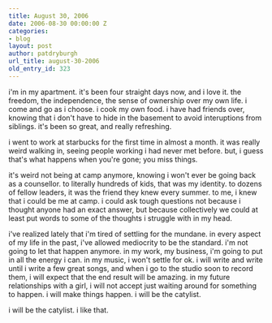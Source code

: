 ```yaml
---
title: August 30, 2006
date: 2006-08-30 00:00:00 Z
categories:
- blog
layout: post
author: patdryburgh
url_title: august-30-2006
old_entry_id: 323
---
```


i'm in my apartment.  it's been four straight days now, and i love it.  the freedom, the independence, the sense of ownership over my own life.  i come and go as i choose.  i cook my own food.  i have had friends over, knowing that i don't have to hide in the basement to avoid interuptions from siblings.  it's been so great, and really refreshing. 

i went to work at starbucks for the first time in almost a month.  it was really weird walking in, seeing people working i had never met before.  but, i guess that's what happens when you're gone; you miss things.  

it's weird not being at camp anymore, knowing i won't ever be going back as a counsellor.  to literally hundreds of kids, that was my identity.  to dozens of fellow leaders, it was the friend they knew every summer.  to me, i knew that i could be me at camp.  i could ask tough questions not because i thought anyone had an exact answer, but because collectively we could at least put words to some of the thoughts i struggle with in my head.  

i've realized lately that i'm tired of settling for the mundane.  in every aspect of my life in the past, i've allowed mediocrity to be the standard.  i'm not going to let that happen anymore.  in my work, my business, i'm going to put in all the energy i can.  in my music, i won't settle for ok.  i will write and write until i write a few great songs, and when i go to the studio soon to record them, i will expect that the end result will be amazing.  in my future relationships with a girl, i will not accept just waiting around for something to happen.  i will make things happen.  i will be the catylist.  

i will be the catylist.  i like that.